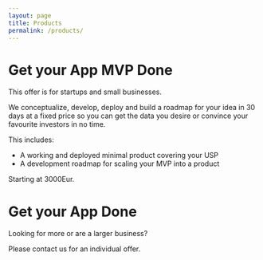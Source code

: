 ```yaml
---
layout: page
title: Products
permalink: /products/
---
```


# Get your App MVP Done

This offer is for startups and small businesses.

We conceptualize, develop, deploy and build a roadmap for your idea in 30 days at a fixed price so you can get the data you desire or convince your favourite investors in no time.

This includes:

- A working and deployed minimal product covering your USP
- A development roadmap for scaling your MVP into a product

Starting at 3000Eur.

# Get your App Done

Looking for more or are a larger business?

Please contact us for an individual offer.